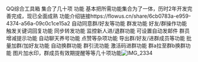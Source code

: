 QQ综合工具箱 集合了几十项 功能 基本把所需功能集合为了一体，历时2年开发完善完成，现已全面成熟
功能介绍链接https://flowus.cn/share/6cb0783a-e959-4374-a56a-09c0c1ce15a2
自动同意群/好友等功能
群发功能
好友/群操作功能
触发关键词回复功能
同步转发功能
监控新人进/退群功能 可设置自动发邮件
群员增减提示功能
自动聊天养号功能
点赞等杂项功能
导出群/好友/进群成员等功能
批量加群/加好友功能
自动换群功能
群引流功能
激活码进群功能
群a拉至群b换群功能
图片加水印，群成员有效期提醒等等几十项功能![IMG_2334](https://github.com/user-attachments/assets/efc1e979-becc-40fc-a44e-9d1de1e79cee)
